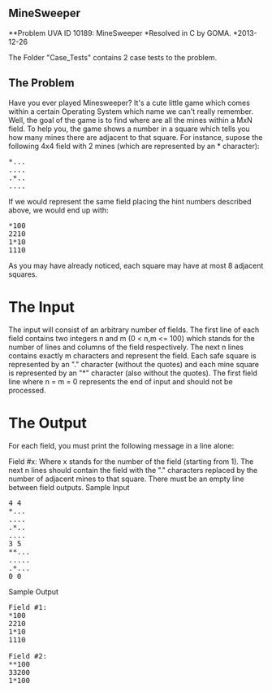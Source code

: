 MineSweeper
--------------

**Problem UVA ID 10189: MineSweeper
*Resolved in C by GOMA.
*2013-12-26 


The Folder "Case_Tests" contains 2 case tests to the problem.


The Problem
----------------------------------------------------------
Have you ever played Minesweeper? It's a cute little game which comes within a certain Operating System which name we can't really remember. Well, the goal of the game is to find where are all the mines within a MxN field. To help you, the game shows a number in a square which tells you how many mines there are adjacent to that square. For instance, supose the following 4x4 field with 2 mines (which are represented by an * character):
<pre>
*...
....
.*..
....
</pre>

If we would represent the same field placing the hint numbers described above, we would end up with:
<pre>
*100
2210
1*10
1110
</pre>

As you may have already noticed, each square may have at most 8 adjacent squares.

The Input
===========
The input will consist of an arbitrary number of fields. The first line of each field contains two integers n and m (0 < n,m <= 100) which stands for the number of lines and columns of the field respectively. The next n lines contains exactly m characters and represent the field. Each safe square is represented by an "." character (without the quotes) and each mine square is represented by an "*" character (also without the quotes). The first field line where n = m = 0 represents the end of input and should not be processed.

The Output
==================

For each field, you must print the following message in a line alone:

Field #x:
Where x stands for the number of the field (starting from 1). The next n lines should contain the field with the "." characters replaced by the number of adjacent mines to that square. There must be an empty line between field outputs.
Sample Input
<pre>
4 4
*...
....
.*..
....
3 5
**...
.....
.*...
0 0
</pre>
Sample Output
<pre>
Field #1:
*100
2210
1*10
1110

Field #2:
**100
33200
1*100
</pre>
